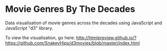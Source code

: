 # Movie Genres By The Decades

Data visualisation of movie genres across the decades using JavaScript and JavaScript "d3" library.

To view the visualisation, go here: http://htmlpreview.github.io/?https://github.com/SnakeyHips/d3movies/blob/master/index.html
